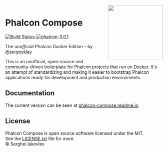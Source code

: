 <img align="right" width="175px" src="http://i.imgur.com/mdZ8Ktf.png" />

# Phalcon Compose
[![Build Status](https://travis-ci.org/sergeyklay/phalcon-compose.svg?branch=master)](https://travis-ci.org/sergeyklay/phalcon-compose)
[![phalcon-3.0.1](https://img.shields.io/badge/phalcon-3.0.1-blue.svg)](https://github.com/phalcon/cphalcon)

The *unofficial* Phalcon Docker Edition – by [@sergeyklay](https://github.com/sergeyklay)

This is an unofficial, open-source and community-driven boilerplate for Phalcon projects that run on [Docker](https://www.docker.com/).
It's an attempt of standardizing and making it easier to bootstrap Phalcon applications ready for development and
production environments.

## Documentation

The current version can be seen at [phalcon-compose.readme.io](https://phalcon-compose.readme.io/).

## License

Phalcon Compose is open source software licensed under the MIT.<br>
See the [LICENSE.txt](https://github.com/sergeyklay/phalcon-compose/blob/master/LICENSE.txt) file for more.<br>
© Serghei Iakovlev
